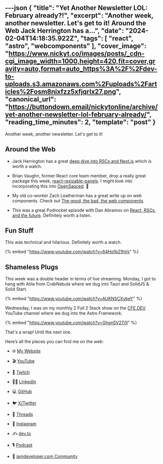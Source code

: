 ---json
{
  "title": "Yet Another Newsletter LOL: February already?!",
  "excerpt": "Another week, another newsletter. Let's get to it!           Around the Web    Jack Herrington has a...",
  "date": "2024-02-04T14:18:35.922Z",
  "tags": [
    "react",
    "astro",
    "webcomponents"
  ],
  "cover_image": "https://www.nickyt.co/images/posts/_cdn-cgi_image_width=1000,height=420,fit=cover,gravity=auto,format=auto_https%3A%2F%2Fdev-to-uploads.s3.amazonaws.com%2Fuploads%2Farticles%2Fosm8nixfzz5xfjqrlx27.png",
  "canonical_url": "https://buttondown.email/nickytonline/archive/yet-another-newsletter-lol-february-already/",
  "reading_time_minutes": 2,
  "template": "post"
}
---

Another week, another newsletter. Let's get to it!

## Around the Web

- Jack Herrington has a great [deep dive into RSCs and Next.js](https://www.youtube.com/watch?v=u0OMdWJfdhg) which is worth a watch.
  
- Brian Vaughn, former React core team member, drop a really great package this week, [react-resizable-panels](https://react-resizable-panels.vercel.app/). I might look into incorporating this into [OpenSauced](https://opensauced.pizza/). 👀
  
- My old co-worker Zach Leatherman has a great write up on web components. Check out [The good, the bad, the web components](https://www.zachleat.com/web/good-bad-web-components/).
  
- This was a great Podrocket episode with Dan Abramov on [React, RSCs, and the future](https://podrocket.logrocket.com/dan-abramov-react-rscs-future). Definitely worth a listen.
  

## Fun Stuff

This was technical and hilarious. Definitely worth a watch.

{% embed "https://www.youtube.com/watch?v=64Hq1bZfhVs" %}

## Shameless Plugs

This week was a double header in terms of live streaming. Monday, I got to hang with Atila from CrabNebula where we dug into Tauri and SolidJS & Solid Start.

{% embed "https://www.youtube.com/watch?v=AUKNSCXybeY" %}

Wednesday, I was on my monthly 2 Full 2 Stack show on the [CFE.DEV](http://CFE.DEV) YouTube channel where we dug into the Astro Framework.

{% embed "https://www.youtube.com/watch?v=Ghgn5V27i1I" %}

That's a wrap! Until the next one.

Here’s all the places you can find me on the web:

- 🌐 [My Website](https://nickyt.co)
  
- 🎬 [YouTube](https://nickyt.tube)
  
- 👾 [Twitch](https://twitch.tv/nickytonline)
  
- 👨‍💼 [LinkedIn](https://www.linkedin.com/in/nickytonline/)
  
- 💻 [GitHub](https://github.com/nickytonline)
  
- 🐦 [X/Twitter](https://twitter.com/nickytonline)
  
- 🧵 [Threads](https://www.threads.net/@nickytonline)
  
- 📸 [Instagram](https://instagram.com/nickytonline)
  
- ✍️ [dev.to](https://dev.to/nickytonline)
  
- 🎙 [Podcast](https://pod.nickyt.co)
  
- 🤝 [iamdeveloper.com Community](https://iamdeveloper.discord.com)
